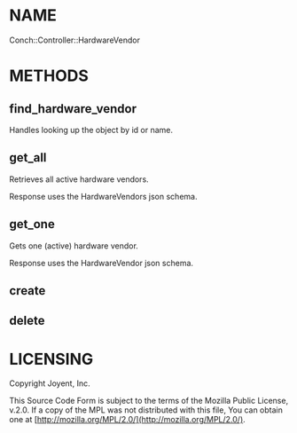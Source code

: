 # NAME

Conch::Controller::HardwareVendor

# METHODS

## find\_hardware\_vendor

Handles looking up the object by id or name.

## get\_all

Retrieves all active hardware vendors.

Response uses the HardwareVendors json schema.

## get\_one

Gets one (active) hardware vendor.

Response uses the HardwareVendor json schema.

## create

## delete

# LICENSING

Copyright Joyent, Inc.

This Source Code Form is subject to the terms of the Mozilla Public License,
v.2.0. If a copy of the MPL was not distributed with this file, You can obtain
one at [http://mozilla.org/MPL/2.0/](http://mozilla.org/MPL/2.0/).
